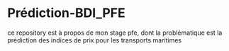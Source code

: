 # Prédiction-BDI_PFE
ce repository est à propos de mon stage pfe, dont la problématique est la prédiction des indices de prix pour les transports maritimes
